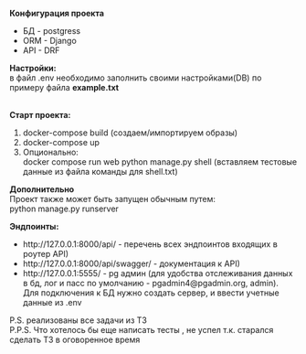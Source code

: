 <b>Конфигурация проекта</b><br>
<ul>
<li>БД - postgress</li>
<li>ORM - Django</li>
<li>API - DRF</li>
</ul>

<b>Настройки:</b><br>
в файл .env необходимо заполнить своими настройками(DB) по примеру файла <b>example.txt</b></br>
</br>

<b>Старт проекта:</b><br>
<ol>
<li>
docker-compose build (создаем/импортируем образы) <br>
</li>
<li>
docker-compose up<br>
</li>
<li>
Опционально:</br>
docker compose run web python manage.py shell (вставляем тестовые данные из файла команды для shell.txt)
</li>
</ol>
<b>Дополнительно</b> <br>
Проект также может быть запущен обычным путем:<br>
python manage.py runserver<br>

<b>Эндпоинты:</b><br>
<ul>
<li>
http://127.0.0.1:8000/api/ - перечень всех эндпоинтов входящих в роутер API)
</li>
<li>
http://127.0.0.1:8000/api/swagger/ - документация к API)
</li>
<li>
http://127.0.0.1:5555/ - pg админ (для удобства отслеживания данных в бд, лог и пасс по умолчанию - pgadmin4@pgadmin.org, admin).</br>
Для подключения к БД нужно создать сервер, и ввести учетные данные из .env
</li>

</ul>

P.S. реализованы все задачи из ТЗ<br>
P.P.S. Что хотелось бы еще написать тесты , не успел т.к. старался сделать ТЗ в оговоренное время<br>
